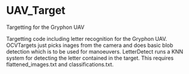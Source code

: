 # UAV_Target
Targetting for the Gryphon UAV

Targetting code including letter recognition for the Gryphon UAV.
OCVTargets just picks inages from the camera and does basic blob detection which is to be used for manoeuvers.
LetterDetect runs a KNN system for detecting the letter contained in the target. This requires flattened_images.txt and classifications.txt.
